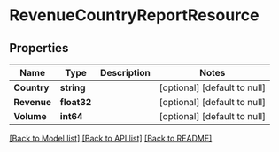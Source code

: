 # RevenueCountryReportResource

## Properties
Name | Type | Description | Notes
------------ | ------------- | ------------- | -------------
**Country** | **string** |  | [optional] [default to null]
**Revenue** | **float32** |  | [optional] [default to null]
**Volume** | **int64** |  | [optional] [default to null]

[[Back to Model list]](../README.md#documentation-for-models) [[Back to API list]](../README.md#documentation-for-api-endpoints) [[Back to README]](../README.md)


